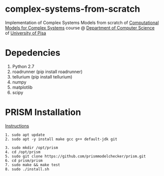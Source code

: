# complex-systems-from-scratch
Implementation of Complex Systems Models from scratch of [Computational Models for Complex Systems](https://esami.unipi.it/esami2/programma.php?c=42287&aa=2019&docente=&insegnamento=COMPLEX+SYSTEMS&sd=0) course @ [Department of Computer Science](https://di.unipi.it/en/?start=25) of [University of Pisa](https://unipi.it)

# Depedencies
1. Python 2.7
2. roadrunner (pip install roadrunner)
3. tellurium (pip install tellurium)
4. numpy
5. matplotlib
6. scipy

# PRISM Installation
[Instructions](https://www.prismmodelchecker.org/manual/InstallingPRISM/Instructions)
```
1. sudo apt update
2. sudo apt -y install make gcc g++ default-jdk git
```
```
3. sudo mkdir /opt/prism
4. cd /opt/prism
5. sudo git clone https://github.com/prismmodelchecker/prism.git
6. cd prism/prism
7. sudo make && make test
8. sudo ./install.sh
```
